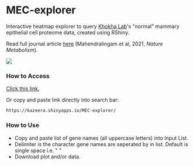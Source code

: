 # MEC-explorer
Interactive heatmap explorer to query [Khokha Lab](https://khokhalab.ca/)'s "normal" mammary epithelial cell proteome data, created using RShiny. 

Read full journal article [here](https://www.nature.com/articles/s42255-021-00388-6) (Mahendralingam et al, 2021, *Nature Metabolism*).

![](https://github.com/kazeera/MEC-explorer/blob/master/explorer_preview.JPG?raw=true)

### How to Access 
[Click this link.](https://kazeera.shinyapps.io/MEC-explorer/)

Or copy and paste link directly into search bar:
``` 
https://kazeera.shinyapps.io/MEC-explorer/
```

### How to Use
* Copy and paste list of gene names (all uppercase letters) into Input List.
* Delimiter is the character gene names are seperated by in list. Default is single space i.e. " "
* Download plot and/or data.
